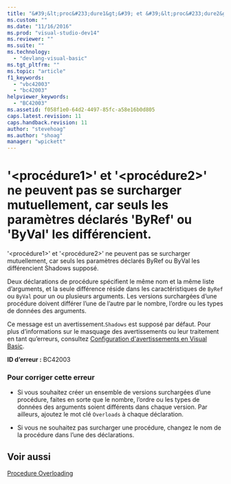 ```yaml
---
title: "&#39;&lt;proc&#233;dure1&gt;&#39; et &#39;&lt;proc&#233;dure2&gt;&#39; ne peuvent pas se surcharger mutuellement, car seuls les param&#232;tres d&#233;clar&#233;s &#39;ByRef&#39; ou &#39;ByVal&#39; les diff&#233;rencient. | Microsoft Docs"
ms.custom: ""
ms.date: "11/16/2016"
ms.prod: "visual-studio-dev14"
ms.reviewer: ""
ms.suite: ""
ms.technology: 
  - "devlang-visual-basic"
ms.tgt_pltfrm: ""
ms.topic: "article"
f1_keywords: 
  - "vbc42003"
  - "bc42003"
helpviewer_keywords: 
  - "BC42003"
ms.assetid: f058f1e0-64d2-4497-85fc-a58e16b0d805
caps.latest.revision: 11
caps.handback.revision: 11
author: "stevehoag"
ms.author: "shoag"
manager: "wpickett"
---
```

# &#39;&lt;proc&#233;dure1&gt;&#39; et &#39;&lt;proc&#233;dure2&gt;&#39; ne peuvent pas se surcharger mutuellement, car seuls les param&#232;tres d&#233;clar&#233;s &#39;ByRef&#39; ou &#39;ByVal&#39; les diff&#233;rencient.
'\<procédure1\>' et '\<procédure2\>' ne peuvent pas se surcharger mutuellement, car seuls les paramètres déclarés ByRef ou ByVal les différencient Shadows supposé.  
  
 Deux déclarations de procédure spécifient le même nom et la même liste d’arguments, et la seule différence réside dans les caractéristiques de `ByRef` ou `ByVal` pour un ou plusieurs arguments. Les versions surchargées d’une procédure doivent différer l’une de l’autre par le nombre, l’ordre ou les types de données des arguments.  
  
 Ce message est un avertissement.`Shadows` est supposé par défaut. Pour plus d’informations sur le masquage des avertissements ou leur traitement en tant qu’erreurs, consultez [Configuration d'avertissements en Visual Basic](../Topic/Configuring%20Warnings%20in%20Visual%20Basic.md).  
  
 **ID d’erreur :** BC42003  
  
### Pour corriger cette erreur  
  
-   Si vous souhaitez créer un ensemble de versions surchargées d’une procédure, faites en sorte que le nombre, l’ordre ou les types de données des arguments soient différents dans chaque version. Par ailleurs, ajoutez le mot clé `Overloads` à chaque déclaration.  
  
-   Si vous ne souhaitez pas surcharger une procédure, changez le nom de la procédure dans l’une des déclarations.  
  
## Voir aussi  
 [Procedure Overloading](../Topic/Procedure%20Overloading%20\(Visual%20Basic\).md)